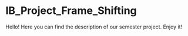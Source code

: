 # IB_Project_Frame_Shifting
Hello! Here you can find the description of our semester project. Enjoy it!
